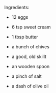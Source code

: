 Ingredients:

- 12 eggs
- 6 tsp sweet cream
- 1 tbsp butter
- a bunch of chives
- a good, old skillt
- an wooden spoon

- a pinch of salt
- a dash of olive oil
